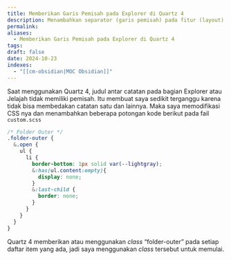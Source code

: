 ```yaml
---
title: Memberikan Garis Pemisah pada Explorer di Quartz 4
description: Menambahkan separator (garis pemisah) pada fitur (layout) Explorer yang ada pada Quartz 4 dengan menambahkan custom CSS.
permalink: 
aliases:
  - Memberikan Garis Pemisah pada Explorer di Quartz 4
tags: 
draft: false
date: 2024-10-23
indexes:
  - "[[cm-obsidian|MOC Obsidian]]"
---
```

Saat menggunakan Quartz 4, judul antar catatan pada bagian Explorer atau Jelajah tidak memiliki pemisah. Itu membuat saya sedikit terganggu karena tidak bisa membedakan catatan satu dan lainnya. Maka saya memodifikasi CSS nya dan menambahkan beberapa potongan kode berikut pada fail `custom.scss` 

```css
/* Folder Outer */
.folder-outer {
  &.open {
    ul {
      li {
        border-bottom: 1px solid var(--lightgray);
        &:has(ul.content:empty){
          display: none;
        }
        &:last-child {
          border: none;
        }
      }
    }
  }
}
```

Quartz 4 memberikan atau menggunakan *class* “folder-outer” pada setiap daftar item yang ada, jadi saya menggunakan *class* tersebut untuk memulai.
